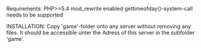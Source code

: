 Requirements: 
PHP>=5.4
mod_rewrite enabled
gettimeofday()-system-call needs to be supported

INSTALLATION:
Copy 'game'-folder onto any server without removing any files. It should be accessible unter the Adress of this server in the subfolder 'game'.